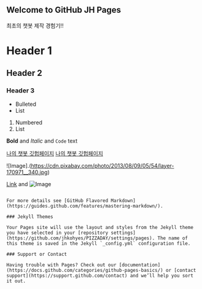## Welcome to GitHub JH Pages 

최초의 챗봇 제작 경험기!!






# Header 1
## Header 2
### Header 3

- Bulleted
- List

1. Numbered
2. List

**Bold** and _Italic_ and `Code` text

[나의 챗봇 깃헙페이지](https://jhkohyes.github.io/PIZZADAY/)
[나의 챗봇 깃헙페이지](https://sinnara2021.github.io/pizzabesll/)  

![Image].(https://cdn.pixabay.com/photo/2013/08/09/05/54/layer-170971__340.jpg)

[Link](url) and ![Image](src)
```

For more details see [GitHub Flavored Markdown](https://guides.github.com/features/mastering-markdown/).

### Jekyll Themes

Your Pages site will use the layout and styles from the Jekyll theme you have selected in your [repository settings](https://github.com/jhkohyes/PIZZADAY/settings/pages). The name of this theme is saved in the Jekyll `_config.yml` configuration file.

### Support or Contact

Having trouble with Pages? Check out our [documentation](https://docs.github.com/categories/github-pages-basics/) or [contact support](https://support.github.com/contact) and we’ll help you sort it out.
